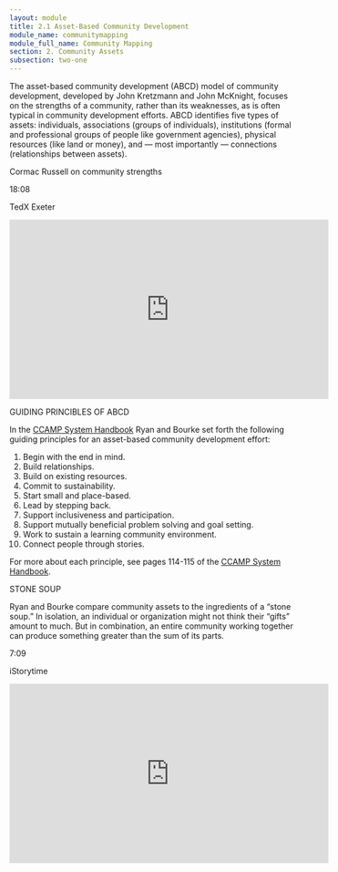 ```yaml
---
layout: module
title: 2.1 Asset-Based Community Development
module_name: communitymapping
module_full_name: Community Mapping
section: 2. Community Assets
subsection: two-one
---
```


The asset-based community development (ABCD) model of community development,  developed by John Kretzmann and John McKnight, focuses on the strengths of a community, rather than its weaknesses, as is often typical in community development efforts. ABCD identifies five types of assets: individuals, associations (groups of individuals), institutions (formal and professional groups of people like government agencies), physical resources (like land or money), and — most importantly — connections (relationships between assets).  

<div class="explanatory">
	<p>Cormac Russell on community strengths</p>

<p class="videotime">18:08</p><p class="source">TedX Exeter</p>
  <div class="video">
  <iframe width="560" height="315" src="https://www.youtube.com/embed/a5xR4QB1ADw" frameborder="0" allow="autoplay; encrypted-media" allowfullscreen></iframe></div>

</div>

<div class="explanatory">
  <p>GUIDING PRINCIBLES OF ABCD</p>
<p>In the <a href="http://www.nurturedevelopment.org/wp-content/uploads/2016/01/Asset-Mapping-CCAMP_System_Handbook.pdf" target="_blank">CCAMP System Handbook</a> Ryan and Bourke set forth the following guiding principles for an asset-based community development effort:</p>
<ol>
<li>Begin with the end in mind.</li>
<li>Build relationships.</li>
<li>Build on existing resources.</li> 
<li>Commit to sustainability.</li>
<li>Start small and place-based.</li>
<li>Lead by stepping back.</li>
<li>Support inclusiveness and participation.</li>
<li>Support mutually beneficial problem solving and goal setting.</li>
<li>Work to sustain a learning community environment.</li>
<li>Connect people through stories.</li>
</ol>
<p>For more about each principle, see pages 114-115 of the <a href="http://www.nurturedevelopment.org/wp-content/uploads/2016/01/Asset-Mapping-CCAMP_System_Handbook.pdf" target="_blank">CCAMP System Handbook</a>.</p>
  </div>

<div class="explanatory">
  <p>STONE SOUP</p>

  <p>Ryan and Bourke compare community assets to the ingredients of a “stone soup.” In isolation, an individual or organization might not think their “gifts” amount to much. But in combination, an entire community working together can produce something greater than the sum of its parts.</p>
  <p class="videotime">7:09</p><p class="source">iStorytime</p>

  <div class="video">
  <iframe width="560" height="315" src="https://www.youtube.com/embed/2X295Nnagvw" frameborder="0" allow="autoplay; encrypted-media" allowfullscreen></iframe></div>

</div>

